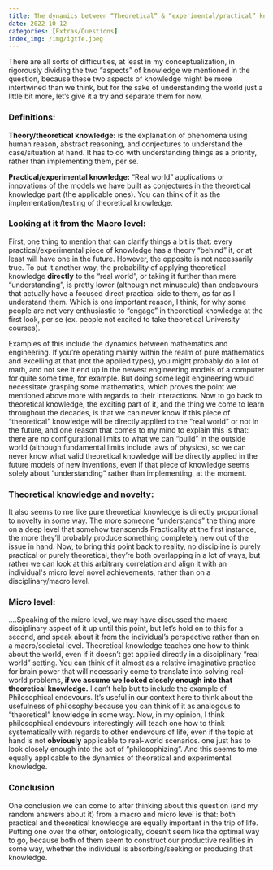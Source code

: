 ```yaml
---
title: The dynamics between “Theoretical” & “experimental/practical” knowledge
date: 2022-10-12 
categories: [Extras/Questions]
index_img: /img/igtfe.jpeg
---
```


<style>
  .markdown-body{
  font-size: clamp(16.6px, 2.4vw, 21px);
  line-height: 1.7;
  }
</style>

There are all sorts of difficulties, at least in my conceptualization, in rigorously dividing the two “aspects” of knowledge we mentioned in the question, because these two aspects of knowledge might be more intertwined than we think, but for the sake of understanding the world just a little bit more, let’s give it a try and separate them for now. 

<h3>Definitions: </h3>

<b>Theory/theoretical knowledge:</b> is the explanation of phenomena using human reason, abstract reasoning, and conjectures to understand the case/situation at hand. It has to do with understanding things as a priority, rather than implementing them, per se.

<b>Practical/experimental knowledge:</b> “Real world” applications or innovations of the models we have built as conjectures in the theoretical knowledge part (the applicable ones). You can think of it as the implementation/testing of theoretical knowledge. 

<h3>Looking at it from the Macro level: </h3>

First, one thing to mention that can clarify things a bit is that: every practical/experimental piece of knowledge has a theory “behind” it, or at least will have one in the future. However, the opposite is not necessarily true.
To put it another way, the probability of applying theoretical knowledge <b>directly</b> to the “real world”, or taking it further than mere “understanding”, is pretty lower (although not minuscule) than endeavours that actually have a focused direct practical side to them, as far as I understand them. Which is one important reason, I think, for why some people are not very enthusiastic to “engage” in theoretical knowledge at the first look, per se (ex. people not excited to take theoretical University courses).

Examples of this include the dynamics between mathematics and engineering. If you’re operating mainly within the realm of pure mathematics and excelling at that (not the applied types), you might probably do a lot of math, and not see it end up in the newest engineering models of a computer for quite some time, for example. But doing some legit engineering would necessitate grasping some mathematics, which proves the point we mentioned above more with regards to their interactions.
Now to go back to theoretical knowledge, the exciting part of it, and the thing we come to learn throughout the decades, is that we can never know if this piece of “theoretical” knowledge will be directly applied to the “real world” or not in the future, and one reason that comes to my mind to explain this is that: there are no configurational limits to what we can “build” in the outside world (although fundamental limits include laws of physics), so we can never know what valid theoretical knowledge will be directly applied in the future models of new inventions, even if that piece of knowledge seems solely about “understanding” rather than implementing, at the moment.



<h3>Theoretical knowledge and novelty:</h3>

It also seems to me like pure theoretical knowledge is directly proportional to novelty in some way. The more someone “understands” the thing more on a deep level that somehow transcends Practicality at the first instance, the more they’ll probably produce something completely new out of the issue in hand. Now, to bring this point back to reality, no discipline is purely practical or purely theoretical, they’re both overlapping in a lot of ways, but rather we can look at this arbitrary correlation and align it with an individual's micro level novel achievements, rather than on a disciplinary/macro level.

<h3>Micro level:</h3>

.…Speaking of the micro level, we may have discussed the macro disciplinary aspect of it up until this point, but let’s hold on to this for a second, and speak about it from the individual’s perspective rather than on a macro/societal level. Theoretical knowledge teaches one how to think about the world, even if it doesn’t get applied directly in a disciplinary “real world” setting. You can think of it almost as a relative imaginative practice for brain power that will necessarily come to translate into solving real-world problems, <b>if we assume we looked closely enough into that theoretical knowledge.</b> I can’t help but to include the example of Philosophical endevours. It’s useful in our context here to think about the usefulness of philosophy because you can think of it as analogous to “theoretical” knowledge in some way. Now, in my opinion, I think philosophical endevours interestingly will teach one how to think systematically with regards to other endevours of life, even if the topic at hand is not <b>obviously</b> applicable to real-world scenarios. one just has to look closely enough into the act of “philosophizing”. And this seems to me equally applicable to the dynamics of theoretical and experimental knowledge.



<h3>Conclusion</h3>

One conclusion we can come to after thinking about this question (and my random answers about it) from a macro and micro level is that: both practical and theoretical knowledge are equally important in the trip of life. Putting one over the other, ontologically, doesn’t seem like the optimal way to go, because both of them seem to construct our productive realities in some way, whether the individual is absorbing/seeking or producing that knowledge.
